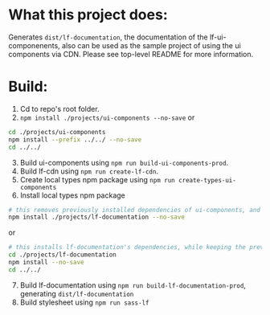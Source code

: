 # What this project does: 
Generates `dist/lf-documentation`, the documentation of the lf-ui-componenents, also can be used as the sample project of using the ui components via CDN. Please see top-level README for more information.

# Build: 
1. Cd to repo's root folder.
2. `npm install ./projects/ui-components --no-save` or 
```sh
cd ./projects/ui-components
npm install --prefix ../../ --no-save
cd ../../
```
3. Build ui-components using `npm run build-ui-components-prod`.
4. Build lf-cdn using `npm run create-lf-cdn`.
5. Create local types npm package using `npm run create-types-ui-components`
6. Install local types npm package
```sh
# this removes previously installed dependencies of ui-components, and installs lf-documentation's dependencies
npm install ./projects/lf-documentation --no-save 
```
or
```sh
# this installs lf-documentation's dependencies, while keeping the previously installed dependencies of ui-components 
cd ./projects/lf-documentation
npm install --no-save
cd ../../
```
7. Build lf-documentation using `npm run build-lf-documentation-prod`, generating `dist/lf-documentation`
8. Build stylesheet using `npm run sass-lf`
